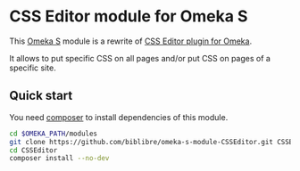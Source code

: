 CSS Editor module for Omeka S
=============================

This [Omeka S] module is a rewrite of [CSS Editor plugin for Omeka].

It allows to put specific CSS on all pages and/or put CSS on pages of a
specific site.

Quick start
-----------

You need [composer] to install dependencies of this module.

```sh
cd $OMEKA_PATH/modules
git clone https://github.com/biblibre/omeka-s-module-CSSEditor.git CSSEditor
cd CSSEditor
composer install --no-dev
```

[CSS Editor plugin for Omeka]: https://omeka.org/add-ons/plugins/css-editor/
[Omeka S]: https://github.com/omeka/omeka-s
[composer]: https://getcomposer.org/

